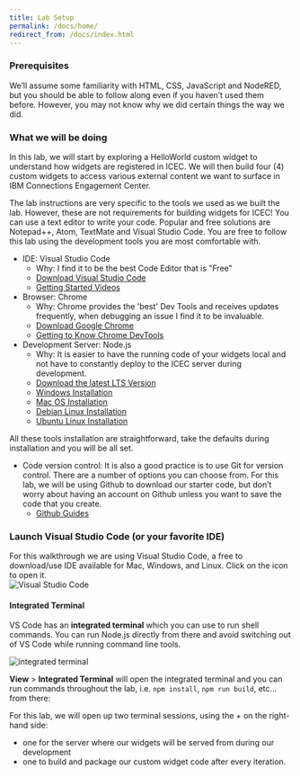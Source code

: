 ```yaml
---
title: Lab Setup
permalink: /docs/home/
redirect_from: /docs/index.html
---
```


### Prerequisites
We’ll assume some familiarity with HTML, CSS, JavaScript and NodeRED, but you should be able to follow along even if you haven’t used them before. However, you may not know why we did certain things the way we did.

### What we will be doing
In this lab, we will start by exploring a HelloWorld custom widget to understand how widgets are registered in ICEC. We will then build four (4) custom widgets to access various external content we want to surface in IBM Connections Engagement Center.

The lab instructions are very specific to the tools we used as we built the lab. However, these are not requirements for building widgets for ICEC! You can use a text editor to write your code. Popular and free solutions are Notepad++, Atom, TextMate and Visual Studio Code. You are free to follow this lab using the development tools you are most comfortable with.

- IDE: Visual Studio Code
    - Why: I find it to be the best Code Editor that is "Free"
    - [Download Visual Studio Code](https://code.visualstudio.com/)
    - [Getting Started Videos](https://code.visualstudio.com/docs/getstarted/introvideos)
- Browser: Chrome
    - Why: Chrome provides the 'best' Dev Tools and receives updates frequently, when debugging an issue I find it to be invaluable.
    - [Download Google Chrome](https://www.google.com/chrome/)
    - [Getting to Know Chrome DevTools](https://developers.google.com/web/updates/2018/01/devtools)
- Development Server: Node.js
    - Why: It is easier to have the running code of your widgets local and not have to constantly deploy to the ICEC server during development. 
    - [Download the latest LTS Version](https://nodejs.org/en/)
    - [Windows Installation](http://nodesource.com/blog/installing-nodejs-tutorial-windows/)
    - [Mac OS Installation](http://nodesource.com/blog/installing-nodejs-tutorial-mac-os-x)
    - [Debian Linux Installation](http://nodesource.com/blog/installing-node-js-tutorial-debian-linux)
    - [Ubuntu Linux Installation](http://nodesource.com/blog/installing-node-js-tutorial-ubuntu)

All these tools installation are straightforward, take the defaults during installation and you will be all set. 

- Code version control: It is also a good practice is to use Git for version control. There are a number of options you can choose from.  For this lab, we will be using Github to download our starter code, but don’t worry about having an account on Github unless you want to save the code that you create.
    - [Github Guides](https://help.github.com/)

### Launch Visual Studio Code (or your favorite IDE)
For this walkthrough we are using Visual Studio Code, a free to download/use IDE available for Mac, Windows, and Linux. Click on the icon to open it.  
![Visual Studio Code](../images/vsc.png)

#### Integrated Terminal

VS Code has an **integrated terminal** which you can use to run shell commands. You can run Node.js directly from there and avoid switching out of VS Code while running command line tools.

![integrated terminal](../images/vsterm.png)

**View** > **Integrated Terminal** will open the integrated terminal and you can run commands throughout the lab, i.e. `npm install`, `npm run build`, etc... from there:

For this lab, we will open up two terminal sessions, using the + on the right-hand side:
 - one for the server where our widgets will be served from during our development
 - one to build and package our custom widget code after every iteration.


